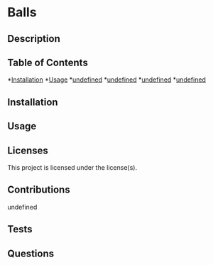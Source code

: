 # Balls


## Description
  

## Table of Contents

  *[Installation](#Installation)
  *[Usage](#Usage)
  *[undefined](#undefined)
  *[undefined](#undefined)
  *[undefined](#undefined)
  *[undefined](#undefined)

## Installation
  

## Usage
  

## Licenses
  This project is licensed under the  license(s).

## Contributions
  undefined

## Tests
  

## Questions
  

